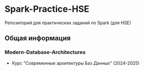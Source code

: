 # Spark-Practice-HSE
Репозиторий для практических заданий по Spark (для HSE)

## Общая информация
### Modern-Database-Architectures
* Курс "Современные архитектуры Баз Данных" (2024-2025)
